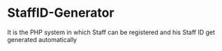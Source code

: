 # StaffID-Generator
It is the PHP system in which Staff can be registered and his Staff ID get generated automatically
